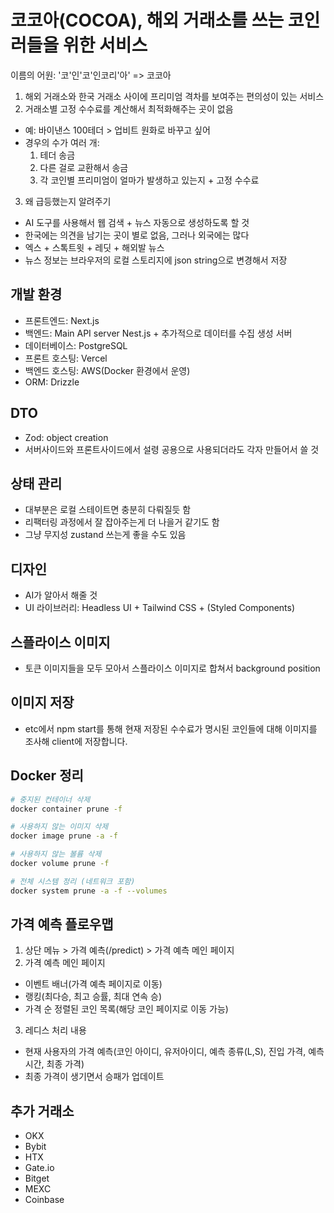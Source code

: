 # 코코아(COCOA), 해외 거래소를 쓰는 코인러들을 위한 서비스

이름의 어원: '코'인'코'인코리'아' => 코코아

1. 해외 거래소와 한국 거래소 사이에 프리미엄 격차를 보여주는 편의성이 있는 서비스
2. 거래소별 고정 수수료를 계산해서 최적화해주는 곳이 없음

- 예: 바이낸스 100테더 > 업비트 원화로 바꾸고 싶어
- 경우의 수가 여러 개:
  1. 테더 송금
  2. 다른 걸로 교환해서 송금
  3. 각 코인별 프리미엄이 얼마가 발생하고 있는지 + 고정 수수료

3. 왜 급등했는지 알려주기

- AI 도구를 사용해서 웹 검색 + 뉴스 자동으로 생성하도록 할 것
- 한국에는 의견을 남기는 곳이 별로 없음, 그러나 외국에는 많다
- 엑스 + 스톡트윗 + 레딧 + 해외발 뉴스
- 뉴스 정보는 브라우저의 로컬 스토리지에 json string으로 변경해서 저장

## 개발 환경

- 프론트엔드: Next.js
- 백엔드: Main API server Nest.js + 추가적으로 데이터를 수집 생성 서버
- 데이터베이스: PostgreSQL
- 프론트 호스팅: Vercel
- 백엔드 호스팅: AWS(Docker 환경에서 운영)
- ORM: Drizzle

## DTO

- Zod: object creation
- 서버사이드와 프론트사이드에서 설령 공용으로 사용되더라도 각자 만들어서 쓸 것

## 상태 관리

- 대부분은 로컬 스테이트면 충분히 다뤄질듯 함
- 리팩터링 과정에서 잘 잡아주는게 더 나을거 같기도 함
- 그냥 무지성 zustand 쓰는게 좋을 수도 있음

## 디자인

- AI가 알아서 해줄 것
- UI 라이브러리: Headless UI + Tailwind CSS + (Styled Components)

## 스플라이스 이미지

- 토큰 이미지들을 모두 모아서 스플라이스 이미지로 합쳐서 background position

## 이미지 저장

- etc에서 npm start를 통해 현재 저장된 수수료가 명시된 코인들에 대해 이미지를 조사해 client에 저장합니다.

## Docker 정리

```bash
# 중지된 컨테이너 삭제
docker container prune -f

# 사용하지 않는 이미지 삭제
docker image prune -a -f

# 사용하지 않는 볼륨 삭제
docker volume prune -f

# 전체 시스템 정리 (네트워크 포함)
docker system prune -a -f --volumes
```

## 가격 예측 플로우맵

1) 상단 메뉴 > 가격 예측(/predict) > 가격 예측 메인 페이지
2) 가격 예측 메인 페이지
- 이벤트 배너(가격 예측 페이지로 이동)
- 랭킹(최다승, 최고 승률, 최대 연속 승)
- 가격 순 정렬된 코인 목록(해당 코인 페이지로 이동 가능)
3) 레디스 처리 내용
- 현재 사용자의 가격 예측(코인 아이디, 유저아이디, 예측 종류(L,S), 진입 가격, 예측 시간, 최종 가격)
- 최종 가격이 생기면서 승패가 업데이트 

## 추가 거래소

- OKX
- Bybit
- HTX
- Gate.io
- Bitget
- MEXC
- Coinbase